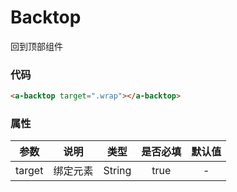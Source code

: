 # Backtop
回到顶部组件

### 代码

```html
<a-backtop target=".wrap"></a-backtop>
```

### 属性
| 参数 | 说明 | 类型 | 是否必填 | 默认值 |  
| :--: | :--: | :--: | :--: | :--: |
| target | 绑定元素 | String | true |  -  |